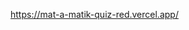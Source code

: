 https://mat-a-matik-quiz-red.vercel.app/

<!-- Buradaki görevlerin hepsi koşullu oluşturmayı, yani bileşenin mevcut state(ler)ine bağlı olarak bileşen tarafından neyin oluşturulup oluşturulmayacağını kontrol etmek için koşullu mantık kullanmayı içerir.

React'te koşullu görüntülemeye yaklaşabileceğiniz birkaç yol vardır:

    - Mantıksal AND (&&) operatörü
    - Üçlü operatör
    - JSX'i bir değişkene koşullu olarak atama

Bunlardan herhangi birini kullanabilirsiniz. Ayrıca, bileşenin state'lerine aşina olmak ve challenge'ı gerçekleştirmede nasıl kullanılabileceklerini görmek için App bileşenindeki showStates fonksiyonunu kullanma hakkındaki ipucunu takip ettiğinizden emin olun.  -->

